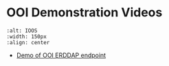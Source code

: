 # OOI Demonstration Videos

```{image} ../../images/OOI_Logo.png
:alt: IOOS
:width: 150px
:align: center
```

* [Demo of OOI ERDDAP endpoint](https://www.youtube.com/watch?v=tj4M9hodTG0)